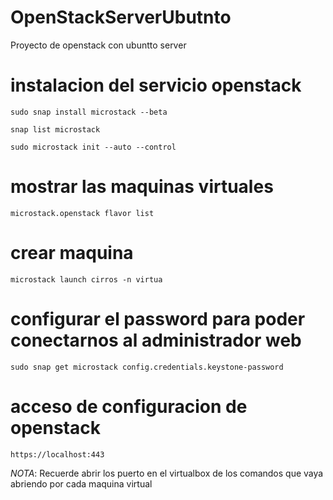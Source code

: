 # OpenStackServerUbutnto
Proyecto de openstack con ubuntto server

# instalacion del servicio openstack
```
sudo snap install microstack --beta
```
```
snap list microstack 
```
```
sudo microstack init --auto --control 
```
# mostrar las maquinas virtuales 
```
microstack.openstack flavor list
```
# crear maquina 
```
microstack launch cirros -n virtua
```
# configurar el password para poder conectarnos al administrador web 
```
sudo snap get microstack config.credentials.keystone-password
```
# acceso de configuracion de openstack 
```
https://localhost:443
```
_NOTA_: Recuerde abrir los puerto en el virtualbox de los comandos que vaya abriendo por cada maquina virtual 

